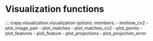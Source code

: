 # Visualization functions

::: icepy.visualization.visualization
    options:
      members:
        - imshow_cv2
        - plot_image_pair
        - plot_matches
        - plot_matches_cv2
        - plot_points
        - plot_features
        - plot_feature
        - plot_projections
        - plot_projection_error
